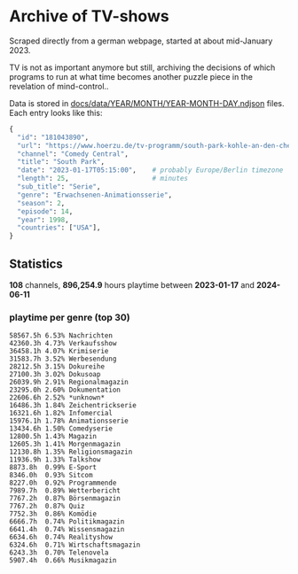 # Archive of TV-shows

Scraped directly from a german webpage, started at about mid-January 2023.

TV is not as important anymore but still, archiving the decisions of which programs to run at what time
becomes another puzzle piece in the revelation of mind-control.. 

Data is stored in [docs/data/YEAR/MONTH/YEAR-MONTH-DAY.ndjson](docs/data/) files. 
Each entry looks like this:

```python
{
  "id": "181043890", 
  "url": "https://www.hoerzu.de/tv-programm/south-park-kohle-an-den-chefkoch/bid_181043890/", 
  "channel": "Comedy Central", 
  "title": "South Park", 
  "date": "2023-01-17T05:15:00",    # probably Europe/Berlin timezone 
  "length": 25,                     # minutes 
  "sub_title": "Serie", 
  "genre": "Erwachsenen-Animationsserie", 
  "season": 2, 
  "episode": 14, 
  "year": 1998, 
  "countries": ["USA"],
}
```

## Statistics

**108** channels, **896,254.9** hours playtime between **2023-01-17** and **2024-06-11**


### playtime per genre (top 30)

    58567.5h 6.53% Nachrichten
    42360.3h 4.73% Verkaufsshow
    36458.1h 4.07% Krimiserie
    31583.7h 3.52% Werbesendung
    28212.5h 3.15% Dokureihe
    27100.3h 3.02% Dokusoap
    26039.9h 2.91% Regionalmagazin
    23295.0h 2.60% Dokumentation
    22606.6h 2.52% *unknown*
    16486.3h 1.84% Zeichentrickserie
    16321.6h 1.82% Infomercial
    15976.1h 1.78% Animationsserie
    13434.6h 1.50% Comedyserie
    12800.5h 1.43% Magazin
    12605.3h 1.41% Morgenmagazin
    12130.8h 1.35% Religionsmagazin
    11936.9h 1.33% Talkshow
    8873.8h  0.99% E-Sport
    8346.0h  0.93% Sitcom
    8227.0h  0.92% Programmende
    7989.7h  0.89% Wetterbericht
    7767.2h  0.87% Börsenmagazin
    7767.2h  0.87% Quiz
    7752.3h  0.86% Komödie
    6666.7h  0.74% Politikmagazin
    6641.4h  0.74% Wissensmagazin
    6634.6h  0.74% Realityshow
    6324.6h  0.71% Wirtschaftsmagazin
    6243.3h  0.70% Telenovela
    5907.4h  0.66% Musikmagazin
